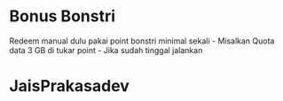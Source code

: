 # Bonus Bonstri
Redeem manual dulu pakai point bonstri minimal sekali -
Misalkan Quota data 3 GB di tukar point -
Jika sudah tinggal jalankan
# JaisPrakasadev
